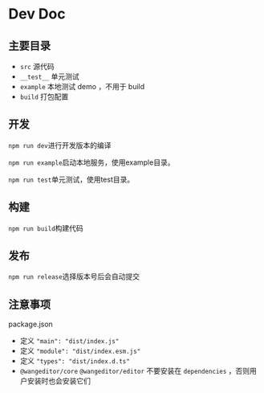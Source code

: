 # Dev Doc
## 主要目录
- `src` 源代码
- `__test__` 单元测试
- `example` 本地测试 demo ，不用于 build
- `build` 打包配置
## 开发
`npm run dev`进行开发版本的编译

`npm run example`启动本地服务，使用example目录。

`npm run test`单元测试，使用test目录。
## 构建
`npm run build`构建代码
## 发布
`npm run release`选择版本号后会自动提交

## 注意事项
package.json
- 定义 `"main": "dist/index.js"`
- 定义 `"module": "dist/index.esm.js"`
- 定义 `"types": "dist/index.d.ts"`
- `@wangeditor/core` `@wangeditor/editor` 不要安装在 `dependencies` ，否则用户安装时也会安装它们
